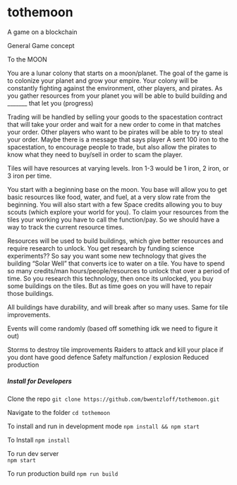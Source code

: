# tothemoon
A game on a blockchain


General Game concept


To the MOON

You are a lunar colony that starts on a moon/planet. The goal of the game is to colonize your planet and grow your empire. Your colony will be constantly fighting against the environment, other players, and pirates. As you gather resources from your planet you will be able to build building and _______ that let you (progress)

Trading will be handled by selling your goods to the spacestation contract that will take your order and wait for a new order to come in that matches your order. Other players who want to be pirates will be able to try to steal your order. Maybe there is a message that says player A sent 100 iron to the spacestation, to encourage people to trade, but also allow the pirates to know what they need to buy/sell in order to scam the player.



Tiles will have resources at varying levels. Iron 1-3 would be 1 iron, 2 iron, or 3 iron per time.


You start with a beginning base on the moon. You base will allow you to get basic resources like food, water, and fuel, at a very slow rate from the beginning. You will also start with a few Space credits allowing you to buy scouts (which explore your world for you). To claim your resources from the tiles your working you have to call the function/pay. So we should have a way to track the current resource times.

Resources will be used to build buildings, which give better resources and require research to unlock. You get research by funding science experiments?? So say you want some new technology that gives the building “Solar Well” that converts ice to water on a tile. You have to spend so many credits/man hours/people/resources to unlock that over a period of time. So you research this technology, then once its unlocked, you buy some buildings on the tiles. But as time goes on you will have to repair those buildings.

All buildings have durability, and will break after so many uses. Same for tile improvements.

Events will come randomly (based off something idk we need to figure it out)

Storms to destroy tile improvements
Raiders to attack and kill your place if you dont have good defence
Safety malfunction / explosion
Reduced production


##### Install for Developers
Clone the repo
`git clone https://github.com/bwentzloff/tothemoon.git`  

Navigate to the folder
`cd tothemoon`  

To install and run in development mode
`npm install && npm start`

To Install
`npm install`  

To run dev server  
`npm start`

To run production build
`npm run build`
